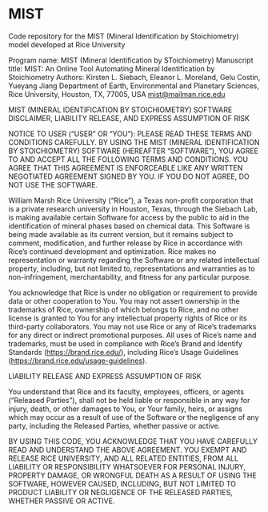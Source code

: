 # MIST
Code repository for the MIST (Mineral Identification by Stoichiometry) model developed at Rice University

Program name: MIST (Mineral Identification by SToichiometry)
Manuscript title: MIST: An Online Tool Automating Mineral Identification by Stoichiometry
Authors: Kirsten L. Siebach, Eleanor L. Moreland, Gelu Costin, Yueyang Jiang
Department of Earth, Environmental and Planetary Sciences, Rice University, Houston, TX, 77005, USA 
mist@mailman.rice.edu

MIST (MINERAL IDENTIFICATION BY STOICHIOMETRY) SOFTWARE DISCLAIMER, LIABILITY RELEASE, AND EXPRESS ASSUMPTION OF RISK

NOTICE TO USER (“USER” OR “YOU”): PLEASE READ THESE TERMS AND CONDITIONS CAREFULLY. BY USING THE MIST (MINERAL IDENTIFICATION BY STOICHIOMETRY) SOFTWARE (HEREAFTER “SOFTWARE”), YOU AGREE TO AND ACCEPT ALL THE FOLLOWING TERMS AND CONDITIONS. YOU AGREE THAT THIS AGREEMENT IS ENFORCEABLE LIKE ANY WRITTEN NEGOTIATED AGREEMENT SIGNED BY YOU. IF YOU DO NOT AGREE, DO NOT USE THE SOFTWARE.

William Marsh Rice University (“Rice”), a Texas non-profit corporation that is a private research university in Houston, Texas, through the Siebach Lab, is making available certain Software for access by the public to aid in the identification of mineral phases based on chemical data. This Software is being made available as its current version, but it remains subject to comment, modification, and further release by Rice in accordance with Rice’s continued development and optimization. Rice makes no representation or warranty regarding the Software or any related intellectual property, including, but not limited to, representations and warranties as to non-infringement, merchantability, and fitness for any particular purpose.

You acknowledge that Rice is under no obligation or requirement to provide data or other cooperation to You. You may not assert ownership in the trademarks of Rice, ownership of which belongs to Rice, and no other license is granted to You for any intellectual property rights of Rice or its third-party collaborators. You may not use Rice or any of Rice’s trademarks for any direct or indirect promotional purposes. All uses of Rice’s name and trademarks, must be used in compliance with Rice’s Brand and Identify Standards (https://brand.rice.edu/), including Rice’s Usage Guidelines (https://brand.rice.edu/usage-guidelines).


LIABILITY RELEASE AND EXPRESS ASSUMPTION OF RISK

You understand that Rice and its faculty, employees, officers, or agents (“Released Parties”), shall not be held liable or responsible in any way for injury, death, or other damages to You, or Your family, heirs, or assigns which may occur as a result of use of the Software or the negligence of any party, including the Released Parties, whether passive or active.


 BY USING THIS CODE, YOU ACKNOWLEDGE THAT YOU HAVE CAREFULLY READ AND UNDERSTAND THE ABOVE AGREEMENT. YOU EXEMPT AND RELEASE RICE UNIVERSITY, AND ALL RELATED ENTITIES, FROM ALL LIABILITY OR RESPONSIBILITY WHATSOEVER FOR PERSONAL INJURY, PROPERTY DAMAGE, OR WRONGFUL DEATH AS A RESULT OF USING THE SOFTWARE, HOWEVER CAUSED, INCLUDING, BUT NOT LIMITED TO PRODUCT LIABILITY OR NEGLIGENCE OF THE RELEASED PARTIES, WHETHER PASSIVE OR ACTIVE.
